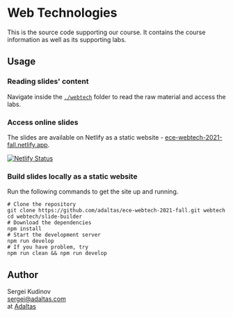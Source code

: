 
# Web Technologies

This is the source code supporting our course. It contains the course information as well as its supporting labs.

## Usage

### Reading slides' content

Navigate inside the [`./webtech`](webtech) folder to read the raw material and access the labs.

### Access online slides

The slides are available on Netlify as a static website - [ece-webtech-2021-fall.netlify.app](https://ece-webtech-2021-fall.netlify.app/).

[![Netlify Status](https://api.netlify.com/api/v1/badges/e146f163-e0eb-4178-8cd0-44555b8dd8b8/deploy-status)](https://app.netlify.com/sites/ece-webtech-2021-fall/deploys)

### Build slides locally as a static website

Run the following commands to get the site up and running.

```
# Clone the repository
git clone https://github.com/adaltas/ece-webtech-2021-fall.git webtech
cd webtech/slide-builder
# Download the dependencies
npm install
# Start the development server
npm run develop
# If you have problem, try
npm run clean && npm run develop
```

## Author

Sergei Kudinov   
sergei@adaltas.com   
at [Adaltas](https://www.adaltas.com/)
